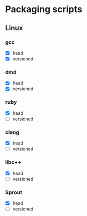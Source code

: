 # Packaging scripts
## Linux
### gcc
- [x] head
- [x] versioned

### dmd
- [x] head
- [x] versioned

### ruby
- [x] head
- [ ] versioned

### clang
- [x] head
- [ ] versioned

### libc++
- [x] head
- [ ] versioned

### Sprout
- [x] head
- [ ] versioned